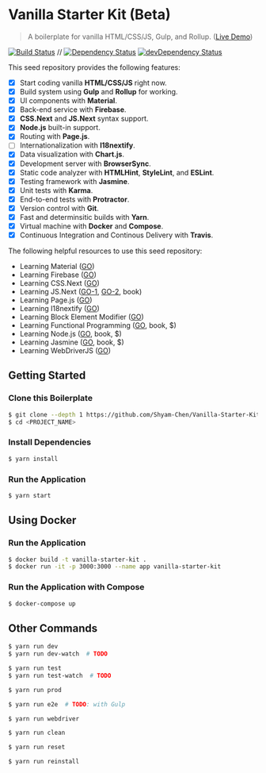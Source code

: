 # Vanilla Starter Kit (Beta)

> A boilerplate for vanilla HTML/CSS/JS, Gulp, and Rollup. ([Live Demo](https://test-1498d.firebaseapp.com/))

[![Build Status](https://travis-ci.org/Shyam-Chen/Vanilla-Starter-Kit.svg?branch=master)](https://travis-ci.org/Shyam-Chen/Vanilla-Starter-Kit)
 //
[![Dependency Status](https://david-dm.org/Shyam-Chen/Vanilla-Starter-Kit.svg)](https://david-dm.org/Shyam-Chen/Vanilla-Starter-Kit)
[![devDependency Status](https://david-dm.org/Shyam-Chen/Vanilla-Starter-Kit/dev-status.svg)](https://david-dm.org/Shyam-Chen/Vanilla-Starter-Kit?type=dev)

This seed repository provides the following features:
* [x] Start coding vanilla **HTML/CSS/JS** right now.
* [x] Build system using **Gulp** and **Rollup** for working.
* [x] UI components with **Material**.
* [x] Back-end service with **Firebase**.
* [x] **CSS.Next** and **JS.Next** syntax support.
* [x] **Node.js** built-in support.
* [x] Routing with **Page.js**.
* [ ] Internationalization with **I18nextify**.
* [x] Data visualization with **Chart.js**.
* [x] Development server with **BrowserSync**.
* [x] Static code analyzer with **HTMLHint**, **StyleLint**, and **ESLint**.
* [x] Testing framework with **Jasmine**.
* [x] Unit tests with **Karma**.
* [x] End-to-end tests with **Protractor**.
* [x] Version control with **Git**.
* [x] Fast and determinsitic builds with **Yarn**.
* [x] Virtual machine with **Docker** and **Compose**.
* [x] Continuous Integration and Continous Delivery with **Travis**.

The following helpful resources to use this seed repository:
* Learning Material ([GO](https://webdesign.tutsplus.com/series/learning-material-design-lite--cms-888))
* Learning Firebase ([GO](https://github.com/firebase/quickstart-js))
* Learning CSS.Next ([GO](http://cssnext.io/features/))
* Learning JS.Next ([GO-1](http://exploringjs.com/es6/index.html), [GO-2](https://leanpub.com/understandinges6/read), book)
* Learning Page.js ([GO](https://github.com/visionmedia/page.js/tree/master/examples))
* Learning I18nextify ([GO](https://github.com/i18next/i18nextify/tree/master/example))
* Learning Block Element Modifier ([GO](https://css-tricks.com/bem-101/))
* Learning Functional Programming ([GO](https://www.packtpub.com/web-development/functional-programming-javascript), book, $)
* Learning Node.js ([GO](http://shop.oreilly.com/product/0636920046936.do), book, $)
* Learning Jasmine ([GO](https://www.packtpub.com/web-development/jasmine-javascript-testing-second-edition), book, $)
* Learning WebDriverJS ([GO](https://www.packtpub.com/books/content/testing-ui-using-webdriverjs))

## Getting Started

### Clone this Boilerplate
```bash
$ git clone --depth 1 https://github.com/Shyam-Chen/Vanilla-Starter-Kit.git <PROJECT_NAME>
$ cd <PROJECT_NAME>
```

### Install Dependencies
```bash
$ yarn install
```

### Run the Application
```bash
$ yarn start
```

## Using Docker

### Run the Application
```bash
$ docker build -t vanilla-starter-kit .
$ docker run -it -p 3000:3000 --name app vanilla-starter-kit
```

### Run the Application with Compose
```bash
$ docker-compose up
```

## Other Commands

```bash
$ yarn run dev
$ yarn run dev-watch  # TODO
```

```bash
$ yarn run test
$ yarn run test-watch  # TODO
```

```bash
$ yarn run prod
```

```bash
$ yarn run e2e  # TODO: with Gulp
```

```bash
$ yarn run webdriver
```

```bash
$ yarn run clean
```

```bash
$ yarn run reset
```

```bash
$ yarn run reinstall
```
